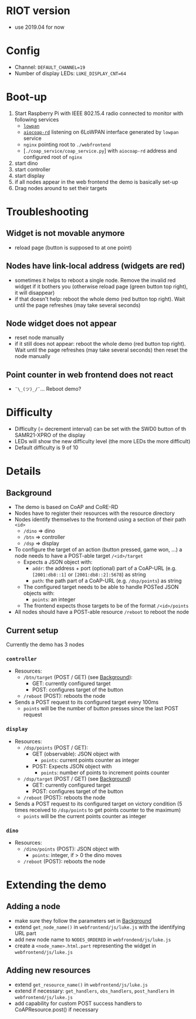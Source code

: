 # RIOT version

- use 2019.04 for now

# Config

- Channel: `DEFAULT_CHANNEL=19`
- Number of display LEDs: `LUKE_DISPLAY_CNT=64`

# Boot-up

1. Start Raspberry Pi with IEEE 802.15.4 radio connected to monitor with
   following services
    - [`lowpan`](https://github.com/RIOT-Makers/wpan-raspbian)
    - [`aiocoap-rd`](https://aiocoap.readthedocs.io/en/latest/module/aiocoap.cli.rd.html)
      listening on 6LoWPAN interface generated by `lowpan` service
    - `nginx` pointing root to `./webfrontend`
    - [`./coap_service/coap_service.py`] with `aiocoap-rd` address and
      configured root of `nginx`
2. start dino
3. start controller
4. start display
5. if all nodes appear in the web frontend the demo is basically set-up
6. Drag nodes around to set their targets

# Troubleshooting
## Widget is not movable anymore
- reload page (button is supposed to at one point)

## Nodes have link-local address (widgets are red)
- sometimes it helps to reboot a single node. Remove the invalid red widget
  if it bothers you (otherwise reload page (green button top right), it will
  disappear)
- if that doesn't help: reboot the whole demo (red button top right). Wait until
  the page refreshes (may take several seconds)

## Node widget does not appear
- reset node manually
- if it still does not appear: reboot the whole demo (red button top right).
  Wait until the page refreshes (may take several seconds) then reset the node
  manually

## Point counter in web frontend does not react
- `¯\_(ツ)_/¯`... Reboot demo?

# Difficulty
- Difficulty (= decrement interval) can be set with the SWD0 button of th
  SAMR21-XPRO of the display
- LEDs will show the new difficulty level (the more LEDs the more difficult)
- Default difficulty is 9 of 10

# Details
## Background
- The demo is based on CoAP and CoRE-RD
- Nodes have to register their resources with the resource directory
- Nodes identify themselves to the frontend using a section of their path `<id>`
    - `/dino` => dino
    - `/btn` => controller
    - `/dsp` => display
- To configure the target of an action (button pressed, game won, ...) a node
  needs to have a POST-able target `/<id>/target`
    - Expects a JSON object with:
        - `addr`: the address + port (optional) part of a CoAP-URL (e.g.
          `[2001:db8::1]` or `[2001:db8::2]:5678`) as string
        - `path`: the path part of a CoAP-URL (e.g. `/dsp/points`) as string
    - The configured target needs to be able to handle POSTed JSON objects
      with:
        - `points`: an integer
    - The frontend expects those targets to be of the format `/<id>/points`
- All nodes should have a POST-able resource `/reboot` to reboot the node

## Current setup
Currently the demo has 3 nodes

### `controller`
- Resources:
    - `/btn/target` (POST / GET) (see [Background](#background)):
        - GET: currently configured target
        - POST: configures target of the button
    - `/reboot` (POST): reboots the node
- Sends a POST request to its configured target every 100ms
    - `points` will be the number of button presses since the last POST request

### `display`
- Resources:
    - `/dsp/points` (POST / GET):
        - GET (observable): JSON object with
            - `points`: current points counter as integer
        - POST: Expects JSON object with
            - `points`: number of points to increment points counter
    - `/dsp/target` (POST / GET) (see [Background](#background))
        - GET: currently configured target
        - POST: configures target of the button
    - `/reboot` (POST): reboots the node
- Sends a POST request to its configured target on victory condition
  (5 times received to `/dsp/points` to get points counter to the maximum)
    - `points` will be the current points counter as integer

### `dino`
- Resources:
    - `/dino/points` (POST): JSON object with
         - `points`: integer, if > 0 the dino moves
    - `/reboot` (POST): reboots the node

# Extending the demo
## Adding a node
- make sure they follow the parameters set in [Background](#background)
- extend `get_node_name()` in `webfrontend/js/luke.js` with the identifying URL
  part
- add new node name to `NODES_ORDERED` in `webfrondend/js/luke.js`
- create a `<node_name>.html.part` representing the widget in
  `webfrontend/js/luke.js`

## Adding new resources
- extend `get_resource_name()` in `webfrontend/js/luke.js`
- extend if necessary: `get_handlers`, `obs_handlers`, `post_handlers` in
  `webfrontend/js/luke.js`
- add capability for custom POST success handlers to CoAPResource.post() if
  necessary
